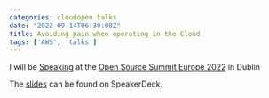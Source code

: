 ```yaml
---
categories: cloudopen talks
date: "2022-09-14T06:30:08Z"
title: Avoiding pain when operating in the Cloud
tags: ['AWS', 'talks']
---
```


I will be [Speaking](https://sched.co/15yzG)  at the [Open Source Summit Europe 2022](https://events.linuxfoundation.org/open-source-summit-europe/) in Dublin

The [slides](https://speakerdeck.com/neilarmitage/avoiding-pain-when-operating-in-the-cloud) can be found on SpeakerDeck.